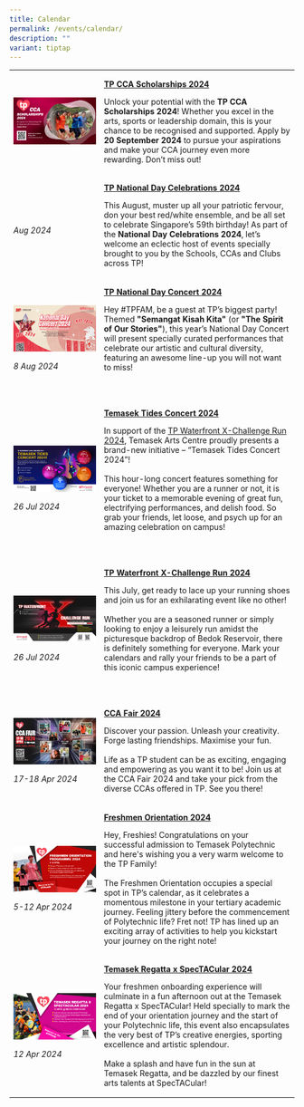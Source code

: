 ```yaml
---
title: Calendar
permalink: /events/calendar/
description: ""
variant: tiptap
---
```

<p></p>
<table style="minWidth: 50px">
<colgroup>
<col>
<col>
</colgroup>
<tbody>
<tr>
<td rowspan="1" colspan="1">
<div class="isomer-image-wrapper">
<img style="width: 100%" height="auto" width="100%" alt="" src="/images/Events/Highlights/TP_CCA_Scholarship_2024.jpg">
</div>
</td>
<td rowspan="1" colspan="1">
<p><strong><a href="/tp-cca-scholarships-2024/" rel="noopener nofollow" target="_blank">TP CCA Scholarships 2024</a></strong>
</p>
<p></p>
<p>Unlock your potential with the <strong>TP CCA Scholarships 2024</strong>!
Whether you excel in the arts, sports or leadership domain, this is your
chance to be recognised and supported. Apply by <strong>20 September 2024</strong> to
pursue your aspirations and make your CCA journey even more rewarding.
Don’t miss out!</p>
<p></p>
<p></p>
</td>
</tr>
<tr>
<td rowspan="1" colspan="1">
<div class="isomer-image-wrapper">
<img style="width: 100%" height="auto" width="100%" alt="" src="/images/Events/Highlights/02_Virtual_Campus_Homepage___Inner_Page_1920_X_1080_02_02.jpg">
</div>
<p><em>Aug 2024</em>
</p>
<p></p>
</td>
<td rowspan="1" colspan="1">
<p><strong><a href="/tp-national-day-celebrations-2024/" rel="noopener noreferrer nofollow" target="_blank">TP National Day Celebrations 2024</a></strong>
</p>
<p></p>
<p>This August, muster up all your patriotic fervour, don your best red/white
ensemble, and be all set to celebrate Singapore’s 59th birthday! As part
of the&nbsp;<strong>National Day Celebrations 2024</strong>, let’s welcome
an eclectic host of events specially brought to you by the Schools, CCAs
and Clubs across TP!</p>
<p></p>
<p></p>
</td>
</tr>
<tr>
<td rowspan="1" colspan="1">
<p></p>
<div class="isomer-image-wrapper">
<img style="width: 100%" height="auto" width="100%" alt="" src="/images/Events/Highlights/VC__BUS_Video_Wall___TP_Oei__With_QR_Code_.png">
</div>
<p><em>8 Aug 2024</em>
</p>
</td>
<td rowspan="1" colspan="1">
<p></p>
<p><strong><a href="/tp-national-day-concert-2024/" rel="noopener noreferrer nofollow" target="_blank">TP National Day Concert 2024</a></strong>
<br>
</p>
<p>Hey #TPFAM, be a guest at TP’s biggest party! Themed <strong>"Semangat Kisah Kita"</strong> (or <strong>"The Spirit of Our Stories"</strong>),
this year’s National Day Concert will present specially curated performances
that celebrate our artistic and cultural diversity, featuring an awesome
line-up you will not want to miss!</p>
<p>
<br>
</p>
</td>
</tr>
<tr>
<td rowspan="1" colspan="1">
<p></p>
<div class="isomer-image-wrapper">
<img style="width: 100%" height="auto" width="100%" alt="" src="/images/Events/Highlights/Temasek_Tides_EDM_01_01_01_01.jpg">
</div>
<p><em>26 Jul 2024</em>
<br>
</p>
</td>
<td rowspan="1" colspan="1">
<p></p>
<p><strong><a href="/temasek-tides-concert-2024/" rel="noopener noreferrer nofollow" target="_blank">Temasek Tides Concert 2024</a></strong>
</p>
<p></p>
<p>In support of the <a href="/tp-waterfront-xchallenge-run-2024/" rel="noopener noreferrer nofollow" target="_blank">TP Waterfront X-Challenge Run 2024</a>,
Temasek Arts Centre proudly presents a brand-new initiative – “Temasek
Tides Concert 2024”!
<br>
<br>This hour-long concert features something for everyone! Whether you are
a runner or not, it is your ticket to a memorable evening of great fun,
electrifying performances, and delish food. So grab your friends, let loose,
and psych up for an amazing celebration on campus!</p>
<p>
<br>
</p>
</td>
</tr>
<tr>
<td rowspan="1" colspan="1">
<p></p>
<div class="isomer-image-wrapper">
<img style="width: 100%" height="auto" width="100%" alt="" src="/images/Events/Highlights/TP_Web_Banner_2__Virtual_Campus_Homepage___Inner_Page__TP_Oei___BUS_Video_Wall__FA_copy.jpg">
</div>
<p><em>26 Jul 2024</em>
</p>
</td>
<td rowspan="1" colspan="1">
<p></p>
<p><strong><a href="/tp-waterfront-xchallenge-run-2024/" rel="noopener noreferrer nofollow" target="_blank">TP Waterfront X-Challenge Run 2024</a></strong>
</p>
<p></p>
<p>This July, get ready to lace up your running shoes and join us for an
exhilarating event like no other!
<br>
<br>Whether you are a seasoned runner or simply looking to enjoy a leisurely
run amidst the picturesque backdrop of Bedok Reservoir, there is definitely
something for everyone. Mark your calendars and rally your friends to be
a part of this iconic campus experience!</p>
<p>
<br>
</p>
</td>
</tr>
<tr>
<td rowspan="1" colspan="1">
<p></p>
<div class="isomer-image-wrapper">
<img style="width: 100%" height="auto" width="100%" alt="" src="/images/Events/Calendar/CCA_Banner_1920px_by_1080px_FA_copy.jpg">
</div>
<p><em>17-18 Apr 2024</em>
</p>
</td>
<td rowspan="1" colspan="1">
<p></p>
<p><strong><a href="/events/ccafair2024/" rel="noopener noreferrer nofollow" target="_blank">CCA Fair 2024</a></strong>
</p>
<p></p>
<p>Discover your passion. Unleash your creativity. Forge lasting friendships.
Maximise your fun.
<br>
<br>Life as a TP student can be as exciting, engaging and empowering as you
want it to be! Join us at the&nbsp;CCA Fair 2024 and take your pick from
the diverse CCAs offered in TP. See you there!</p>
<p></p>
<p></p>
</td>
</tr>
<tr>
<td rowspan="1" colspan="1">
<p></p>
<div class="isomer-image-wrapper">
<img style="width: 100%" height="auto" width="100%" alt="" src="/images/Events/Calendar/FOP_Page_1920_X_1080px_copy.jpg">
</div>
<p><em>5-12 Apr 2024</em>
</p>
</td>
<td rowspan="1" colspan="1">
<p></p>
<p><strong><a href="/events/freshmen-orientation-programme-2024/" rel="noopener noreferrer nofollow" target="_blank">Freshmen Orientation 2024</a></strong>
</p>
<p></p>
<p>Hey, Freshies! Congratulations on your successful admission to Temasek
Polytechnic and here's wishing you a very warm welcome to the TP Family!
<br>
<br>The Freshmen Orientation occupies a special spot in TP’s calendar, as
it celebrates a momentous milestone in your tertiary academic journey.
Feeling jittery before the commencement of Polytechnic life? Fret not!
TP has lined up an exciting array of activities to help you kickstart your
journey on the right note!</p>
<p></p>
<p></p>
</td>
</tr>
<tr>
<td rowspan="1" colspan="1">
<p></p>
<div class="isomer-image-wrapper">
<img style="width: 100%" height="auto" width="100%" alt="" src="/images/Events/Calendar/Temasek_Regatta_Page_1920_X_1080px.jpg">
</div>
<p><em>12 Apr 2024</em>
</p>
</td>
<td rowspan="1" colspan="1">
<p></p>
<p><strong><a href="/events/freshmen-orientation-programme-2024/" rel="noopener noreferrer nofollow" target="_blank">Temasek Regatta x SpecTACular 2024</a></strong>
</p>
<p></p>
<p>Your freshmen onboarding experience will culminate in a fun afternoon
out at the&nbsp;Temasek Regatta x SpecTACular! Held specially to mark the
end of your orientation journey and the start of your Polytechnic life,
this event also encapsulates the very best of TP’s creative energies, sporting
excellence and artistic splendour.
<br>
<br>Make a splash and have fun in the sun at Temasek Regatta, and be dazzled
by our finest arts talents at SpecTACular!</p>
<p></p>
<p></p>
</td>
</tr>
</tbody>
</table>
<p></p>